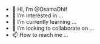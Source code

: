 - 👋 Hi, I’m @OsamaDhif
- 👀 I’m interested in ...
- 🌱 I’m currently learning ...
- 💞️ I’m looking to collaborate on ...
- 📫 How to reach me ...

<!---
OsamaDhif/OsamaDhif is a ✨ special ✨ repository because its `README.md` (this file) appears on your GitHub profile.
You can click the Preview link to take a look at your changes.
--->
